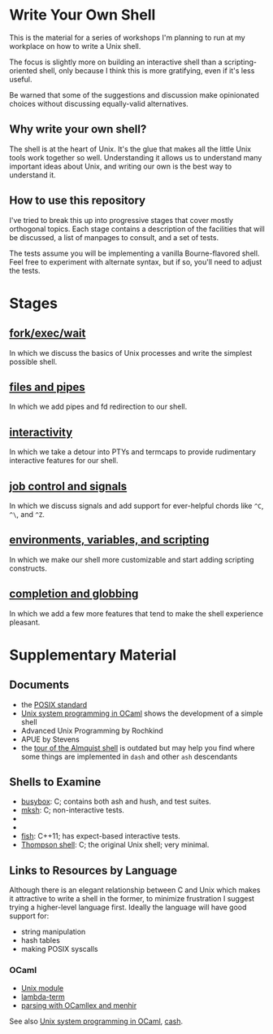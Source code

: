 # Write Your Own Shell

This is the material for a series of workshops I'm planning to run at
my workplace on how to write a Unix shell.

The focus is slightly more on building an interactive shell than a
scripting-oriented shell, only because I think this is more
gratifying, even if it's less useful.

Be warned that some of the suggestions and discussion make opinionated
choices without discussing equally-valid alternatives.

## Why write your own shell?

The shell is at the heart of Unix.  It's the glue that makes all the
little Unix tools work together so well. Understanding it allows us to
understand many important ideas about Unix, and writing our own is the
best way to understand it.

## How to use this repository

I've tried to break this up into progressive stages that cover mostly
orthogonal topics.  Each stage contains a description of the
facilities that will be discussed, a list of manpages to consult, and
a set of tests.

The tests assume you will be implementing a vanilla Bourne-flavored
shell.  Feel free to experiment with alternate syntax, but if so,
you'll need to adjust the tests.

# Stages

## [fork/exec/wait](stage_1)

In which we discuss the basics of Unix processes and write the
simplest possible shell.

## [files and pipes](stage_2)

In which we add pipes and fd redirection to our shell.

## [interactivity](stage_3)

In which we take a detour into PTYs and termcaps to provide
rudimentary interactive features for our shell.

## [job control and signals](stage_4)

In which we discuss signals and add support for ever-helpful chords
like `^C`, `^\`, and `^Z`.

## [environments, variables, and scripting](stage_5)

In which we make our shell more customizable and start adding
scripting constructs.

## [completion and globbing](stage_6)

In which we add a few more features that tend to make the shell
experience pleasant.

# Supplementary Material

## Documents

 - the [POSIX standard]
 - [Unix system programming in OCaml] shows the development of a simple shell
 - Advanced Unix Programming by Rochkind
 - APUE by Stevens
 - the [tour of the Almquist shell] is outdated but may help you find
   where some things are implemented in `dash` and other `ash`
   descendants

[Unix system programming in OCaml]: https://ocaml.github.io/ocamlunix/
[POSIX standard]: http://pubs.opengroup.org/onlinepubs/9699919799/utilities/contents.html
[tour of the Almquist shell]: http://git.kernel.org/cgit/utils/dash/dash.git/tree/src/TOUR

## Shells to Examine

 - [busybox]: C; contains both ash and hush, and test suites.
 - [mksh]: C; non-interactive tests.
 - [rc]: C.
 - [zsh]: C.
 - [fish]: C++11; has expect-based interactive tests.
 - [Thompson shell]: C; the original Unix shell; very minimal.

[busybox]: https://git.busybox.net/busybox/tree/shell
[fish]: https://github.com/fish-shell/fish-shell
[mksh]: https://github.com/MirBSD/mksh
[rc]: https://github.com/rakitzis/rc
[Thompson shell]: https://github.com/dspinellis/unix-history-repo/blob/Research-V5-Snapshot-Development/usr/source/s2/sh.c
[zsh]: https://github.com/zsh-users/zsh

## Links to Resources by Language

Although there is an elegant relationship between C and Unix which
makes it attractive to write a shell in the former, to minimize
frustration I suggest trying a higher-level language first.  Ideally
the language will have good support for:

- string manipulation
- hash tables
- making POSIX syscalls

### OCaml

 - [Unix module](https://caml.inria.fr/pub/docs/manual-ocaml/libref/Unix.html)
 - [lambda-term](https://github.com/diml/lambda-term)
 - [parsing with OCamllex and menhir](https://realworldocaml.org/v1/en/html/parsing-with-ocamllex-and-menhir.html)

See also [Unix system programming in OCaml], [cash](https://github.com/ShamoX/cash).
